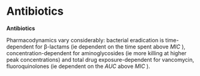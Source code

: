 # Antibiotics

**Antibiotics**

Pharmacodynamics vary considerably: bacterial eradication is
time-dependent for β-lactams (ie dependent on the time spent above *MIC*
), concentration-dependent for aminoglycosides (ie more killing at
higher peak concentrations) and total drug exposure-dependent for
vancomycin, fluoroquinolones (ie dependent on the *AUC* above *MIC* ).
